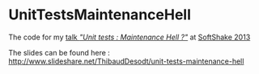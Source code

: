 UnitTestsMaintenanceHell
========================

The code for my [talk *"Unit tests : Maintenance Hell ?"*](http://soft-shake.ch/2013/program/sessions/13_microsoft/2013/10/24/08-tests-unitaires-maintenance-hell.html) at [SoftShake 2013](http://soft-shake.ch/2013/en/) 

The slides can be found here : http://www.slideshare.net/ThibaudDesodt/unit-tests-maintenance-hell




